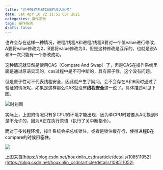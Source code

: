 ```yaml
---
title: "对于操作系统CAS的深入思考"
date: Sat Apr 10 22:11:51 CST 2021
categories: 操作系统
tags: 操作系统
draft: false
---
```


也许会存在这样一种情况，进程/线程A和进程/线程B要对一个值value进行修改，A要将value修改为2，B要将value修改为3，但是这种修改是互斥的，也就是说A和B一次只能有一个修改成功。

这种情况就显然是使用CAS（Compare And Swap）了，但是CAS在操作系统里面是通过原语实现的，cas过程中是不可中断的，具有原子性，这个没有问题。

但是原子性可不代表线程安全，因此就产生了疑问，会不会存在A和B同时通过了验证的情况呢，如果是这样那么CAS就没有**线程安全**这一说了。具体描述可见下图。

![时刻图](https://img.jooks.cn/img/20210410214427.png)

实际上，上图的情况只有多CPU的环境才能出现，因为单CPU时若要从A切换到B是不允许的，因为A正在执行原语（执行了关中断指令）。

而对于多线程环境，操作系统会把总线锁住，或者是锁住缓存行，使得进程B在compare的时候阻塞住。

![](https://img.jooks.cn/img/20210410221054.png)

上图来自[https://blog.csdn.net/houxinlin_csdn/article/details/108511052](https://blog.csdn.net/houxinlin_csdn/article/details/108511052)

